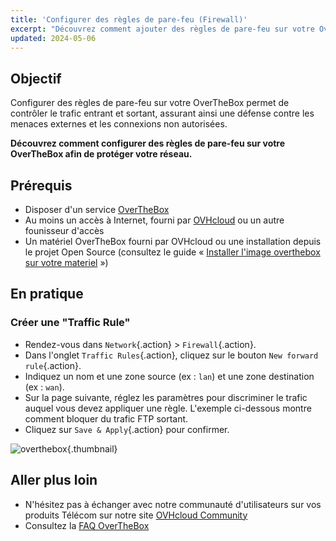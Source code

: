 ```yaml
---
title: 'Configurer des règles de pare-feu (Firewall)'
excerpt: "Découvrez comment ajouter des règles de pare-feu sur votre OverTheBox afin de protéger votre réseau" 
updated: 2024-05-06
---
```


## Objectif

Configurer des règles de pare-feu sur votre OverTheBox permet de contrôler le trafic entrant et sortant, assurant ainsi une défense contre les menaces externes et les connexions non autorisées.

**Découvrez comment configurer des règles de pare-feu sur votre OverTheBox afin de protéger votre réseau.**

## Prérequis

- Disposer d'un service [OverTheBox](https://www.ovhtelecom.fr/overthebox/)
- Au moins un accès à Internet, fourni par [OVHcloud](https://www.ovhtelecom.fr/offre-internet/) ou un autre founisseur d'accès
- Un matériel OverTheBox fourni par OVHcloud ou une installation depuis le projet Open Source (consultez le guide « [Installer l'image overthebox sur votre materiel](/pages/web_cloud/internet/overthebox/advanced_installer_limage_overthebox_sur_votre_materiel) »)

## En pratique

### Créer une "Traffic Rule"

- Rendez-vous dans `Network`{.action} > `Firewall`{.action}.
- Dans l'onglet `Traffic Rules`{.action}, cliquez sur le bouton `New forward rule`{.action}.
- Indiquez un nom et une zone source (ex : `lan`) et une zone destination (ex : `wan`).
- Sur la page suivante, réglez les paramètres pour discriminer le trafic auquel vous devez appliquer une règle. L'exemple ci-dessous montre comment bloquer du trafic FTP sortant.
- Cliquez sur `Save & Apply`{.action} pour confirmer.

![overthebox](images/4424.png){.thumbnail}

## Aller plus loin

- N'hésitez pas à échanger avec notre communauté d'utilisateurs sur vos produits Télécom sur notre site [OVHcloud Community](https://community.ovh.com/c/telecom)
- Consultez la [FAQ OverTheBox](/pages/web_cloud/internet/overthebox/install_faq)
